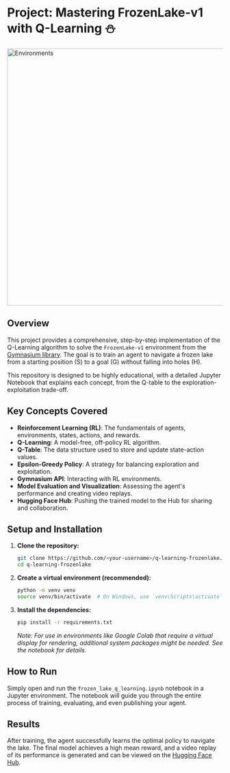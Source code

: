 # Project: Mastering FrozenLake-v1 with Q-Learning ⛄

<img src="https://huggingface.co/datasets/huggingface-deep-rl-course/course-images/resolve/main/en/unit3/envs.gif" alt="Environments" width="600"/>

## Overview

This project provides a comprehensive, step-by-step implementation of the Q-Learning algorithm to solve the `FrozenLake-v1` environment from the [Gymnasium library](https://gymnasium.farama.org/environments/toy_text/frozen_lake/). The goal is to train an agent to navigate a frozen lake from a starting position (S) to a goal (G) without falling into holes (H).

This repository is designed to be highly educational, with a detailed Jupyter Notebook that explains each concept, from the Q-table to the exploration-exploitation trade-off.

## Key Concepts Covered

- **Reinforcement Learning (RL)**: The fundamentals of agents, environments, states, actions, and rewards.
- **Q-Learning**: A model-free, off-policy RL algorithm.
- **Q-Table**: The data structure used to store and update state-action values.
- **Epsilon-Greedy Policy**: A strategy for balancing exploration and exploitation.
- **Gymnasium API**: Interacting with RL environments.
- **Model Evaluation and Visualization**: Assessing the agent's performance and creating video replays.
- **Hugging Face Hub**: Pushing the trained model to the Hub for sharing and collaboration.

## Setup and Installation

1.  **Clone the repository:**
    ```bash
    git clone https://github.com/<your-username>/q-learning-frozenlake.git
    cd q-learning-frozenlake
    ```

2.  **Create a virtual environment (recommended):**
    ```bash
    python -m venv venv
    source venv/bin/activate  # On Windows, use `venv\Scripts\activate`
    ```

3.  **Install the dependencies:**
    ```bash
    pip install -r requirements.txt
    ```
    *Note: For use in environments like Google Colab that require a virtual display for rendering, additional system packages might be needed. See the notebook for details.*

## How to Run

Simply open and run the `frozen_lake_q_learning.ipynb` notebook in a Jupyter environment. The notebook will guide you through the entire process of training, evaluating, and even publishing your agent.

## Results

After training, the agent successfully learns the optimal policy to navigate the lake. The final model achieves a high mean reward, and a video replay of its performance is generated and can be viewed on the [Hugging Face Hub](https://huggingface.co/models?other=q-learning).
